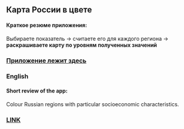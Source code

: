 ## Карта России в цвете


#### Краткое резюме приложения:
Выбираете показатель -> считаете его для каждого региона -> __раскрашиваете карту по уровням полученных значений__


### [Приложение лежит здесь](https://univelopment.shinyapps.io/russiaincolour)


### English


#### Short review of the app:
Colour Russian regions with particular socioeconomic characteristics. 


### [LINK](https://univelopment.shinyapps.io/russiaincolour)
